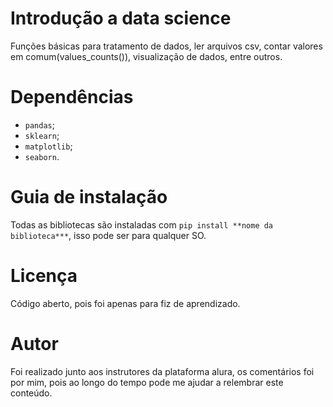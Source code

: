 # Introdução a data science

Funções básicas para tratamento de dados, ler arquivos csv, contar valores em comum(values_counts()), visualização de dados, entre outros.

# Dependências

* ```pandas```;
* ```sklearn```;
* ```matplotlib```;
* ```seaborn```.


# Guia de instalação

Todas as bibliotecas são instaladas com ```pip install **nome da biblioteca***```, isso pode ser para qualquer SO.

# Licença

Código aberto, pois foi apenas para fiz de aprendizado.

# Autor

Foi realizado junto aos instrutores da plataforma alura, os comentários foi por mim, pois ao longo do tempo pode me ajudar a relembrar este conteúdo.